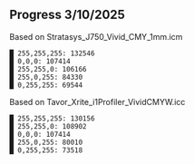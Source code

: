 ## Progress 3/10/2025

Based on Stratasys_J750_Vivid_CMY_1mm.icm

```
█ 255,255,255: 132546
█ 0,0,0: 107414
█ 255,255,0: 106166
█ 255,0,255: 84330
█ 0,255,255: 69544
```

Based on Tavor_Xrite_i1Profiler_VividCMYW.icc

```
█ 255,255,255: 130156
█ 255,255,0: 108902
█ 0,0,0: 107414
█ 255,0,255: 80010
█ 0,255,255: 73518
```